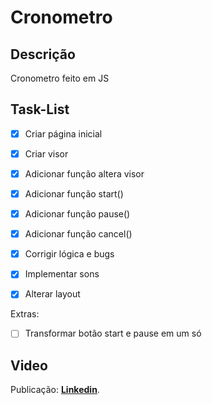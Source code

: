 # Cronometro

## Descrição
Cronometro feito em JS

## Task-List

- [X] Criar página inicial
- [X] Criar visor
- [X] Adicionar função altera visor
- [X] Adicionar função start()
- [X] Adicionar função pause()
- [X] Adicionar função cancel()
- [X] Corrigir lógica e bugs
- [X] Implementar sons
- [X] Alterar layout


Extras:

- [ ] Transformar botão start e pause em um só

## Video
Publicação: [**Linkedin**](https://www.linkedin.com/posts/nicholas-ribeiro-py_python-networking-project-activity-6980019139402698752-AIRd?utm_source=share&utm_medium=member_desktop).

